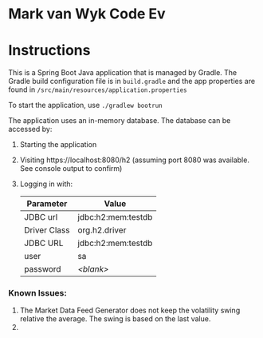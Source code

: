 # Mark van Wyk Code Ev

# Instructions

This is a Spring Boot Java application that is managed by Gradle. The Gradle build configuration file is in `build.gradle` and the app properties are found in `/src/main/resources/application.properties` 

To start the application, use `./gradlew bootrun`

The application uses an in-memory database. The database can be accessed by:

1. Starting the application
2. Visiting https://localhost:8080/h2 (assuming port 8080 was available. See console output to confirm)
3. Logging in with:

    | Parameter    | Value              |
    |--------------|--------------------|
    | JDBC url     | jdbc:h2:mem:testdb |
    | Driver Class | org.h2.driver      |
    | JDBC URL     | jdbc:h2:mem:testdb |
    | user         | sa                 |
    | password     | *&lt;blank&gt;*    |

### Known Issues:

1. The Market Data Feed Generator does not keep the volatility swing relative the average. The swing is based on the last value.
2. 
